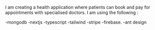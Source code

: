 I am creating a health application where patients can book and pay for appointments with specialised doctors. I am using  the following :

-mongodb
-nextjs 
-typescript
-tailwind
-stripe 
-firebase.
-ant design
